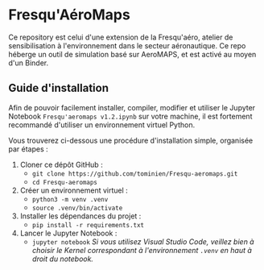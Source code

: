 # Fresqu'AéroMaps

Ce repository est celui d'une extension de la Fresqu'aéro, atelier de sensibilisation à l'environnement dans le secteur aéronautique. Ce repo héberge un outil de simulation basé sur AeroMAPS, et est activé au moyen d'un Binder.

## Guide d'installation

Afin de pouvoir facilement installer, compiler, modifier et utiliser le Jupyter Notebook `Fresqu'aeromaps v1.2.ipynb` sur votre machine, il est fortement recommandé d'utiliser un environnement virtuel Python.

Vous trouverez ci-dessous une procédure d'installation simple, organisée par étapes :

1. Cloner ce dépôt GitHub :
    - `git clone https://github.com/tominien/Fresqu-aeromaps.git`
    - `cd Fresqu-aeromaps`
2. Créer un environnement virtuel :
    - `python3 -m venv .venv`
    - `source .venv/bin/activate`
3. Installer les dépendances du projet :
    - `pip install -r requirements.txt`
4. Lancer le Jupyter Notebook :
    - `jupyter notebook` *Si vous utilisez Visual Studio Code, veillez bien à choisir le Kernel correspondant à l'environnement `.venv` en haut à droit du notebook.*

